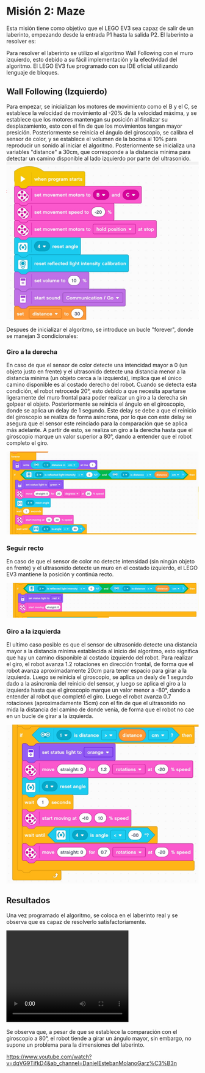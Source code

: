 # Misión 2: Maze

Esta misión tiene como objetivo que el LEGO EV3 sea capaz de salir de un laberinto, empezando desde la entrada P1 hasta la salida P2. El laberinto a resolver es:


Para resolver el laberinto se utilizo el algoritmo Wall Following con el muro izquierdo, esto debido a su fácil implementación y la efectividad del algoritmo. El LEGO EV3 fue programado con su IDE oficial utilizando lenguaje de bloques.

## Wall Following (Izquierdo)

Para empezar, se inicializan los motores de movimiento como el B y el C, se establece la velocidad de movimiento al -20% de la velocidad máxima, y se establece que los motores mantengan su posición al finalizar su desplazamiento, esto con el fin de que los movimientos tengan mayor presición.
Posteriormente se reinicia el ángulo del giroscopio, se calibra el sensor de color, y se establece el volumen de la bocina al 10% para reproducir un sonido al iniciar el algoritmo.
Posteriormente se inicializa una variables "distance" a 30cm, que corresponde a la distancia mínima para detectar un camino disponible al lado izquierdo por parte del ultrasonido.
![alt text](images/maze/maze_init.jpeg)

Despues de inicializar el algoritmo, se introduce un bucle "forever", donde se manejan 3 condicionales:

### Giro a la derecha

En caso de que el sensor de color detecte una intencidad mayor a 0 (un objeto justo en frente) y el ultrasonido detecte una distancia menor a la distancia minima (un objeto cerca a la izquierda), implica que el único camino disponible es al costado derecho del robot. Cuando se detecta esta condición, el robot retrocede 20°, esto debido a que necesita apartarse ligeramente del muro frontal para poder realizar un giro a la derecha sin golpear el objeto. 
Posteriormente se reinicia el ángulo en el giroscopio, donde se aplica un delay de 1 segundo. Este delay se debe a que el reinicio del giroscopio se realiza de forma asincrona, por lo que con este delay se asegura que el sensor este reinciado para la comparación que se aplica más adelante.
A partir de esto, se realiza un giro a la derecha hasta que el giroscopio marque un valor superior a 80°, dando a entender que el robot completo el giro.

![alt text](images/maze/maze_right.jpeg)

### Seguir recto
En caso de que el sensor de color no detecte intensidad (sin ningún objeto en frente) y el ultrasonido detecte un muro en el costado izquierdo, el LEGO EV3 mantiene la posición y continúa recto.

![alt text](images/maze/maze_front.jpeg)

### Giro a la izquierda
El ultimo caso posible es que el sensor de ultrasonido detecte una distancia mayor a la distancia mínima establecida al inicio del algoritmo, esto significa que hay un camino disponible al costado izquierdo del robot.
Para realizar el giro, el robot avanza 1.2 rotaciones en dirección frontal, de forma que el robot avanza aproximadamente 20cm para tener espacio para girar a la izquierda. Luego se reinicia el giroscopio, se aplica un dealy de 1 segundo dado a la asincronia del reinicio del sensor, y luego se aplica el giro a la izquierda hasta que el giroscopio marque un valor menor a -80°, dando a entender al robot que completó el giro.
Luego el robot avanza 0.7 rotaciones (aproximadamente 15cm) con el fin de que el ultrasonido no mida la distancia del camino de donde venía, de forma que el robot no cae en un bucle de girar a la izquierda.

![alt text](images/maze/maze_left.jpeg)


## Resultados

Una vez programado el algoritmo, se coloca en el laberinto real y se observa que es capaz de resolverlo satisfactoriamente.

<video width="320" height="240" controls>
  <source src="https://github.com/mobile-robotics-unal/lab3-navigation/assets/53503084/615e2bf7-3d6c-4814-a38a-0c553342edac" type="video/mp4">
</video>


Se observa que, a pesar de que se establece la comparación con el giroscopio a 80°, el robot tiende a girar un ángulo mayor, sin embargo, no supone un problema para la dimensiones del laberinto.

https://www.youtube.com/watch?v=dqVG9TifkD4&ab_channel=DanielEstebanMolanoGarz%C3%B3n
